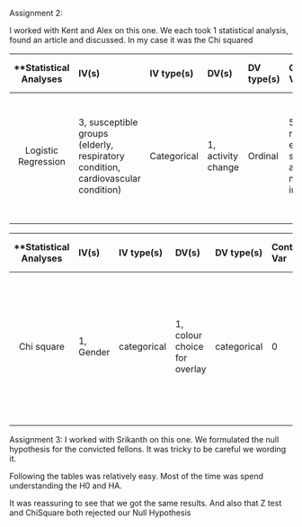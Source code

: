 
Assignment 2:

I worked with Kent and Alex on this one.  We each took 1 statistical analysis, found an article and discussed. In my case it was the Chi squared


| **Statistical Analyses	|  IV(s)  |  IV type(s) |  DV(s)  |  DV type(s)  |  Control Var | Control Var type  | Question to be answered | _H0_ | alpha | link to paper **| 
|:----------:|:----------|:------------|:-------------|:-------------|:------------|:------------- |:------------------|:----:|:-------:|:-------|
Logistic Regression	| 3, susceptible groups (elderly, respiratory condition, cardiovascular condition) | Categorical | 1, activity change| Ordinal | 5 (gender, race, education, smoking, and body mass index) | Categorical | Does poor air quality cause people with susceptible conditions to change their activity? | Percentage of people who changed activities due to air quality <= 0 | 0.05 | [Activity Change in Response to Bad Air Quality, National Health and Nutrition Examination Survey, 2007–2010](http://journals.plos.org/plosone/article?id=10.1371/journal.pone.0050526) |
  |||||||||

| **Statistical Analyses	|  IV(s)  |  IV type(s) |  DV(s)  |  DV type(s)  |  Control Var | Control Var type  | Question to be answered | _H0_ | alpha | link to paper **| 
|:----------:|:----------|:------------|:-------------|:-------------|:------------|:------------- |:------------------|:----:|:-------:|:-------|
Chi square	| 1, Gender | categorical | 1, colour choice for overlay| categorical | 0 | NA | 	Does gender influence the choice of colour of overlays or PTLs of patients with Visual Stress? | Gender does not influence choice of colour | 0.05 assumed, based on that (Chi-square 6.46, p = 0.040) and (Chi-square 0.788, p = 0.674) | http://journals.plos.org/plosone/article?id=10.1371/journal.pone.0163326 |
  |||||||||
  


Assignment 3:
I worked with Srikanth on this one. We formulated the null hypothesis for the convicted fellons. It was tricky to be careful we wording it.

Following the tables was relatively easy. Most of the time was spend understanding the H0 and HA. 

It was reassuring to see that we got the same results. And also that Z test and ChiSquare both rejected our Null Hypothesis
